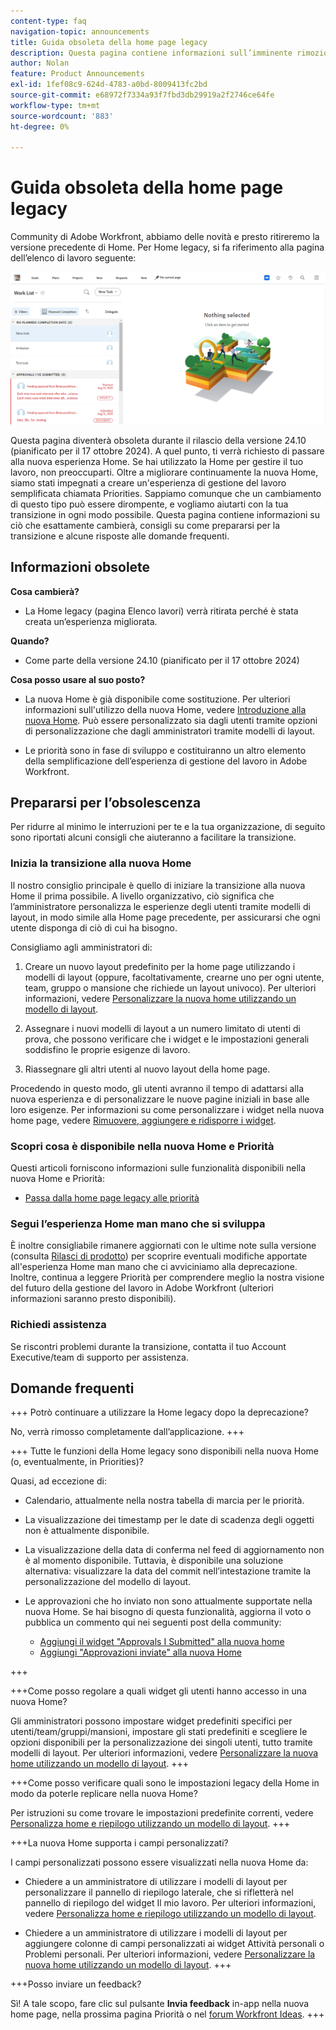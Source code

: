 ```yaml
---
content-type: faq
navigation-topic: announcements
title: Guida obsoleta della home page legacy
description: Questa pagina contiene informazioni sull’imminente rimozione della Home legacy.
author: Nolan
feature: Product Announcements
exl-id: 1fef08c9-624d-4783-a0bd-8009413fc2bd
source-git-commit: e68972f7334a93f7fbd3db29919a2f2746ce64fe
workflow-type: tm+mt
source-wordcount: '883'
ht-degree: 0%

---
```


# Guida obsoleta della home page legacy

Community di Adobe Workfront, abbiamo delle novità e presto ritireremo la versione precedente di Home. Per Home legacy, si fa riferimento alla pagina dell’elenco di lavoro seguente:

![](assets/legacy-home-worklist-view.png)

Questa pagina diventerà obsoleta durante il rilascio della versione 24.10 (pianificato per il 17 ottobre 2024). A quel punto, ti verrà richiesto di passare alla nuova esperienza Home. Se hai utilizzato la Home per gestire il tuo lavoro, non preoccuparti. Oltre a migliorare continuamente la nuova Home, siamo stati impegnati a creare un&#39;esperienza di gestione del lavoro semplificata chiamata Priorities.
Sappiamo comunque che un cambiamento di questo tipo può essere dirompente, e vogliamo aiutarti con la tua transizione in ogni modo possibile. Questa pagina contiene informazioni su ciò che esattamente cambierà, consigli su come prepararsi per la transizione e alcune risposte alle domande frequenti.

## Informazioni obsolete

**Cosa cambierà?**

* La Home legacy (pagina Elenco lavori) verrà ritirata perché è stata creata un’esperienza migliorata.

**Quando?**

* Come parte della versione 24.10 (pianificato per il 17 ottobre 2024)

**Cosa posso usare al suo posto?**

* La nuova Home è già disponibile come sostituzione. Per ulteriori informazioni sull&#39;utilizzo della nuova Home, vedere [Introduzione alla nuova Home](/help/quicksilver/workfront-basics/using-home/using-the-home-area/get-started-with-home.md). Può essere personalizzato sia dagli utenti tramite opzioni di personalizzazione che dagli amministratori tramite modelli di layout.

* Le priorità sono in fase di sviluppo e costituiranno un altro elemento della semplificazione dell’esperienza di gestione del lavoro in Adobe Workfront.

## Prepararsi per l’obsolescenza

Per ridurre al minimo le interruzioni per te e la tua organizzazione, di seguito sono riportati alcuni consigli che aiuteranno a facilitare la transizione.

### Inizia la transizione alla nuova Home

Il nostro consiglio principale è quello di iniziare la transizione alla nuova Home il prima possibile. A livello organizzativo, ciò significa che l’amministratore personalizza le esperienze degli utenti tramite modelli di layout, in modo simile alla Home page precedente, per assicurarsi che ogni utente disponga di ciò di cui ha bisogno.

Consigliamo agli amministratori di:

1. Creare un nuovo layout predefinito per la home page utilizzando i modelli di layout (oppure, facoltativamente, crearne uno per ogni utente, team, gruppo o mansione che richiede un layout univoco). Per ulteriori informazioni, vedere [Personalizzare la nuova home utilizzando un modello di layout](/help/quicksilver/administration-and-setup/customize-workfront/use-layout-templates/customize-new-home-layout-template.md).

1. Assegnare i nuovi modelli di layout a un numero limitato di utenti di prova, che possono verificare che i widget e le impostazioni generali soddisfino le proprie esigenze di lavoro.

1. Riassegnare gli altri utenti al nuovo layout della home page.

Procedendo in questo modo, gli utenti avranno il tempo di adattarsi alla nuova esperienza e di personalizzare le nuove pagine iniziali in base alle loro esigenze. Per informazioni su come personalizzare i widget nella nuova home page, vedere [Rimuovere, aggiungere e ridisporre i widget](/help/quicksilver/workfront-basics/using-home/using-the-home-area/add-edit-remove-widgets-in-new-home.md).

### Scopri cosa è disponibile nella nuova Home e Priorità

Questi articoli forniscono informazioni sulle funzionalità disponibili nella nuova Home e Priorità:

<!--* [Move from Legacy Home to New Home](/help/quicksilver/workfront-basics/using-home/new-home/move-to-new-home.md)-->
* [Passa dalla home page legacy alle priorità](/help/quicksilver/workfront-basics/priorities/move-from-legacy-home-to-priorities.md)

### Segui l’esperienza Home man mano che si sviluppa

È inoltre consigliabile rimanere aggiornati con le ultime note sulla versione (consulta [Rilasci di prodotto](/help/quicksilver/product-announcements/product-releases/product-releases.md)) per scoprire eventuali modifiche apportate all&#39;esperienza Home man mano che ci avviciniamo alla deprecazione. Inoltre, continua a leggere Priorità per comprendere meglio la nostra visione del futuro della gestione del lavoro in Adobe Workfront (ulteriori informazioni saranno presto disponibili).

### Richiedi assistenza

Se riscontri problemi durante la transizione, contatta il tuo Account Executive/team di supporto per assistenza.

## Domande frequenti

+++ Potrò continuare a utilizzare la Home legacy dopo la deprecazione?

No, verrà rimosso completamente dall’applicazione.
+++

+++ Tutte le funzioni della Home legacy sono disponibili nella nuova Home (o, eventualmente, in Priorities)?

Quasi, ad eccezione di:

* Calendario, attualmente nella nostra tabella di marcia per le priorità.

* La visualizzazione dei timestamp per le date di scadenza degli oggetti non è attualmente disponibile.

* La visualizzazione della data di conferma nel feed di aggiornamento non è al momento disponibile. Tuttavia, è disponibile una soluzione alternativa: visualizzare la data del commit nell’intestazione tramite la personalizzazione del modello di layout.
* Le approvazioni che ho inviato non sono attualmente supportate nella nuova Home. Se hai bisogno di questa funzionalità, aggiorna il voto o pubblica un commento qui nei seguenti post della community:
   * [Aggiungi il widget &quot;Approvals I Submitted&quot; alla nuova home](https://experienceleaguecommunities.adobe.com/t5/workfront-ideas/add-quot-approvals-i-submitted-quot-widget-to-new-home/idc-p/704664#M25269)
   * [Aggiungi &quot;Approvazioni inviate&quot; alla nuova Home](https://experienceleaguecommunities.adobe.com/t5/workfront-ideas/add-quot-approvals-i-submitted-quot-widget-to-new-home/idc-p/704664#M25269)

+++

+++Come posso regolare a quali widget gli utenti hanno accesso in una nuova Home?

Gli amministratori possono impostare widget predefiniti specifici per utenti/team/gruppi/mansioni, impostare gli stati predefiniti e scegliere le opzioni disponibili per la personalizzazione dei singoli utenti, tutto tramite modelli di layout. Per ulteriori informazioni, vedere [Personalizzare la nuova home utilizzando un modello di layout](/help/quicksilver/administration-and-setup/customize-workfront/use-layout-templates/customize-new-home-layout-template.md).
+++

+++Come posso verificare quali sono le impostazioni legacy della Home in modo da poterle replicare nella nuova Home?

Per istruzioni su come trovare le impostazioni predefinite correnti, vedere [Personalizza home e riepilogo utilizzando un modello di layout](/help/quicksilver/administration-and-setup/customize-workfront/use-layout-templates/customize-home-summary-layout-template.md).
+++

+++La nuova Home supporta i campi personalizzati?

I campi personalizzati possono essere visualizzati nella nuova Home da:

* Chiedere a un amministratore di utilizzare i modelli di layout per personalizzare il pannello di riepilogo laterale, che si rifletterà nel pannello di riepilogo del widget Il mio lavoro. Per ulteriori informazioni, vedere [Personalizza home e riepilogo utilizzando un modello di layout](/help/quicksilver/administration-and-setup/customize-workfront/use-layout-templates/customize-home-summary-layout-template.md).

* Chiedere a un amministratore di utilizzare i modelli di layout per aggiungere colonne di campi personalizzati ai widget Attività personali o Problemi personali. Per ulteriori informazioni, vedere [Personalizzare la nuova home utilizzando un modello di layout](/help/quicksilver/administration-and-setup/customize-workfront/use-layout-templates/customize-new-home-layout-template.md).
+++

+++Posso inviare un feedback?

Sì! A tale scopo, fare clic sul pulsante **Invia feedback** in-app nella nuova home page, nella prossima pagina Priorità o nel [forum Workfront Ideas](https://experienceleaguecommunities.adobe.com/t5/workfront-ideas/idb-p/workfront-ideas).
+++
